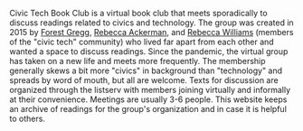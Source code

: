 Civic Tech Book Club is a virtual book club that meets sporadically to discuss readings related to civics and technology. The group was created in 2015 by [Forest Gregg](https://github.com/fgregg), [Rebecca Ackerman](https://github.com/rcackerman), and [Rebecca Williams](https://github.com/rebeccawilliam) (members of the "civic tech" community) who lived far apart from each other and wanted a space to discuss readings. Since the pandemic, the virtual group has taken on a new life and meets more frequently. The membership generally skews a bit more "civics" in background than "technology" and spreads by word of mouth, but all are welcome. Texts for discussion are organized through the listserv with members joining virtually and informally at their convenience. Meetings are usually 3-6 people. This website keeps an archive of readings for the group's organization and in case it is helpful to others.
